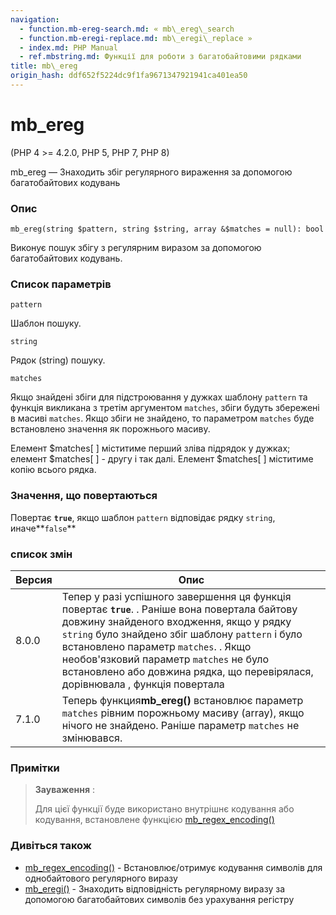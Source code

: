 ```yaml
---
navigation:
  - function.mb-ereg-search.md: « mb\_ereg\_search
  - function.mb-eregi-replace.md: mb\_eregi\_replace »
  - index.md: PHP Manual
  - ref.mbstring.md: Функції для роботи з багатобайтовими рядками
title: mb\_ereg
origin_hash: ddf652f5224dc9f1fa9671347921941ca401ea50
---
```

# mb\_ereg

(PHP 4 >= 4.2.0, PHP 5, PHP 7, PHP 8)

mb\_ereg — Знаходить збіг регулярного вираження за допомогою багатобайтових кодувань

### Опис

```methodsynopsis
mb_ereg(string $pattern, string $string, array &$matches = null): bool
```

Виконує пошук збігу з регулярним виразом за допомогою багатобайтових кодувань.

### Список параметрів

`pattern`

Шаблон пошуку.

`string`

Рядок (string) пошуку.

`matches`

Якщо знайдені збіги для підстроювання у дужках шаблону `pattern` та функція викликана з третім аргументом `matches`, збіги будуть збережені в масиві `matches`. Якщо збіги не знайдено, то параметром `matches` буде встановлено значення як порожнього масиву.

Елемент $matches\[ \] міститиме перший зліва підрядок у дужках; елемент $matches\[ \] - другу і так далі. Елемент $matches\[ \] міститиме копію всього рядка.

### Значення, що повертаються

Повертає **`true`**, якщо шаблон `pattern` відповідає рядку `string`, иначе\*\*`false`\*\*

### список змін

| Версия | Опис |
| --- | --- |
| 8.0.0 | Тепер у разі успішного завершення ця функція повертає **`true`**. . Раніше вона повертала байтову довжину знайденого входження, якщо у рядку `string` було знайдено збіг шаблону `pattern` і було встановлено параметр `matches`. . Якщо необов'язковий параметр `matches` не було встановлено або довжина рядка, що перевірялася, дорівнювала , функція повертала |
| 7.1.0 | Теперь функция**mb\_ereg()** встановлює параметр `matches` рівним порожньому масиву (array), якщо нічого не знайдено. Раніше параметр `matches` не змінювався. |

### Примітки

> **Зауваження** :
> 
> Для цієї функції буде використано внутрішнє кодування або кодування, встановлене функцією [mb\_regex\_encoding()](function.mb-regex-encoding.md)

### Дивіться також

-   [mb\_regex\_encoding()](function.mb-regex-encoding.md) \- Встановлює/отримує кодування символів для однобайтового регулярного виразу
-   [mb\_eregi()](function.mb-eregi.md) \- Знаходить відповідність регулярному виразу за допомогою багатобайтових символів без урахування регістру
